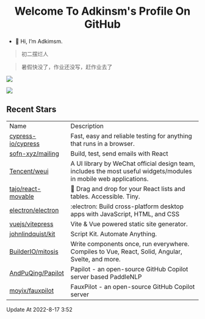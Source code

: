 <h1 align="center">Welcome To Adkinsm's Profile On GitHub</h1>

- 👋 Hi, I’m Adkimsm.

> 初二摆烂人

> 暑假快没了，作业还没写，赶作业去了

![](https://github-readme-stats.vercel.app/api?username=adkimsm&show_icons=true&count_private=true&hide=prs&theme=default_repocard)

![](https://github-readme-stats.vercel.app/api/top-langs/?username=adkimsm&layout=compact)

## Recent Stars

<table>
  <tr>
    <td>Name</td>
    <td>Description</td>
  </tr>
  
  <tr>
    <td><a href=https://github.com/cypress-io/cypress>cypress-io/cypress</a></td>
    <td>Fast, easy and reliable testing for anything that runs in a browser.</td>
  </tr>
  <tr>
    <td><a href=https://github.com/sofn-xyz/mailing>sofn-xyz/mailing</a></td>
    <td>Build, test, send emails with React</td>
  </tr>
  <tr>
    <td><a href=https://github.com/Tencent/weui>Tencent/weui</a></td>
    <td>A UI library by WeChat official design team, includes the most useful widgets/modules in mobile web applications.</td>
  </tr>
  <tr>
    <td><a href=https://github.com/tajo/react-movable>tajo/react-movable</a></td>
    <td>🔀 Drag and drop for your React lists and tables. Accessible. Tiny.</td>
  </tr>
  <tr>
    <td><a href=https://github.com/electron/electron>electron/electron</a></td>
    <td>:electron: Build cross-platform desktop apps with JavaScript, HTML, and CSS</td>
  </tr>
  <tr>
    <td><a href=https://github.com/vuejs/vitepress>vuejs/vitepress</a></td>
    <td>Vite & Vue powered static site generator.</td>
  </tr>
  <tr>
    <td><a href=https://github.com/johnlindquist/kit>johnlindquist/kit</a></td>
    <td>Script Kit. Automate Anything.</td>
  </tr>
  <tr>
    <td><a href=https://github.com/BuilderIO/mitosis>BuilderIO/mitosis</a></td>
    <td>Write components once, run everywhere. Compiles to Vue, React, Solid, Angular, Svelte, and more. </td>
  </tr>
  <tr>
    <td><a href=https://github.com/AndPuQing/Papilot>AndPuQing/Papilot</a></td>
    <td>Papilot - an open-source GitHub Copilot server based PaddleNLP</td>
  </tr>
  <tr>
    <td><a href=https://github.com/moyix/fauxpilot>moyix/fauxpilot</a></td>
    <td>FauxPilot - an open-source GitHub Copilot server</td>
  </tr>
</table>

Update At 2022-8-17    3:52
